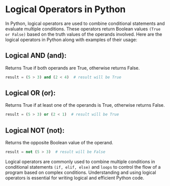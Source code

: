 # Logical Operators in Python

In Python, logical operators are used to combine conditional statements and evaluate multiple conditions. These operators return Boolean values `(True or False)` based on the truth values of the operands involved. Here are the logical operators in Python along with examples of their usage:

## Logical AND (and): 
Returns True if both operands are True, otherwise returns False.

```python
result = (5 > 3) and (2 < 4)  # result will be True
```

## Logical OR (or): 
Returns True if at least one of the operands is True, otherwise returns False.

```python
result = (5 > 3) or (2 < 1)  # result will be True
```

## Logical NOT (not): 
Returns the opposite Boolean value of the operand.

```python
result = not (5 > 3)  # result will be False
```

Logical operators are commonly used to combine multiple conditions in conditional statements `(if, elif, else)` and `loops` to control the flow of a program based on complex conditions. Understanding and using logical operators is essential for writing logical and efficient Python code.